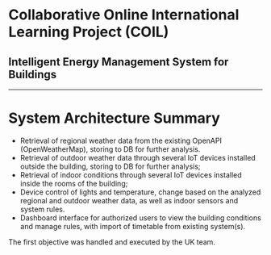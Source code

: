 # Collaborative Online International Learning Project (COIL)

## Intelligent Energy Management System for Buildings
-------------------------------------------------------

# System Architecture Summary

* Retrieval of regional weather data from the existing OpenAPI (OpenWeatherMap), storing to DB for further analysis.
* Retrieval of outdoor weather data through several IoT devices installed outside the building, storing to DB for further analysis;
* Retrieval of indoor conditions through several IoT devices installed inside the rooms of the building;
* Device control of lights and temperature, change based on the analyzed regional and outdoor weather data, as well as indoor sensors and system rules.
* Dashboard interface for authorized users to view the building conditions and manage rules, with import of timetable from existing system(s).

The first objective was handled and executed by the UK team.

